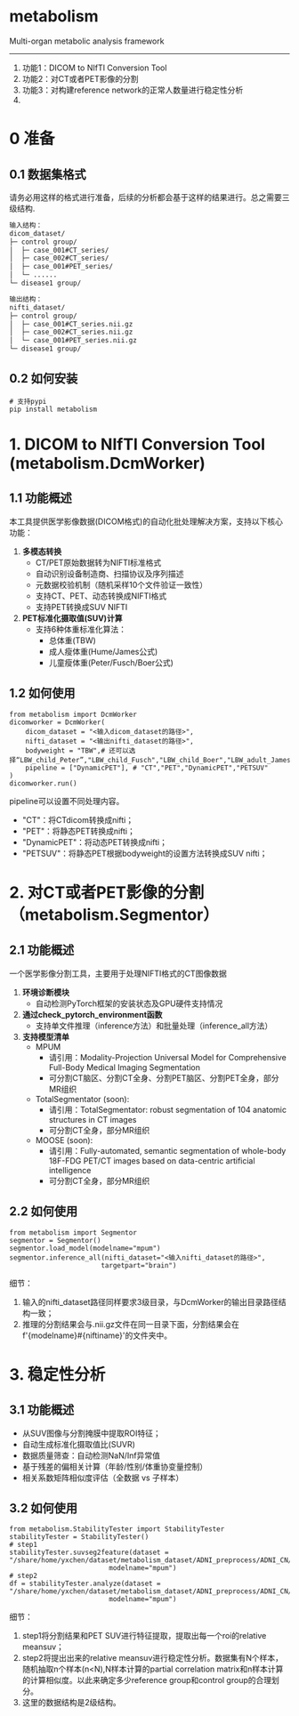 # metabolism
Multi-organ metabolic analysis framework


---
1. 功能1：DICOM to NIfTI Conversion Tool
2. 功能2：对CT或者PET影像的分割
3. 功能3：对构建reference network的正常人数量进行稳定性分析
4. 
   
# 0 准备
## 0.1 数据集格式
请务必用这样的格式进行准备，后续的分析都会基于这样的结果进行。总之需要三级结构.
```bash
输入结构：
dicom_dataset/
├─ control group/
│  ├─ case_001#CT_series/
│  ├─ case_002#CT_series/
│  ├─ case_001#PET_series/
│  └─ ......
└─ disease1 group/

输出结构：
nifti_dataset/
├─ control group/
│  ├─ case_001#CT_series.nii.gz
│  ├─ case_002#CT_series.nii.gz
│  └─ case_001#PET_series.nii.gz
└─ disease1 group/
```

## 0.2 如何安装
```
# 支持pypi
pip install metabolism
```
# 1. DICOM to NIfTI Conversion Tool (metabolism.DcmWorker)
## 1.1 功能概述
本工具提供医学影像数据(DICOM格式)的自动化批处理解决方案，支持以下核心功能：
1. **多模态转换**
   - CT/PET原始数据转为NIFTI标准格式
   - 自动识别设备制造商、扫描协议及序列描述
   - 元数据校验机制（随机采样10个文件验证一致性）
   - 支持CT、PET、动态转换成NIFTI格式
   - 支持PET转换成SUV NIFTI
2. **PET标准化摄取值(SUV)计算**
   - 支持6种体重标准化算法：
     * 总体重(TBW)
     * 成人瘦体重(Hume/James公式)
     * 儿童瘦体重(Peter/Fusch/Boer公式)

## 1.2 如何使用
```
from metabolism import DcmWorker
dicomworker = DcmWorker(
    dicom_dataset = "<输入dicom_dataset的路径>",
    nifti_dataset = "<输出nifti_dataset的路径>",
    bodyweight = "TBW",# 还可以选择“LBW_child_Peter”,"LBW_child_Fusch","LBW_child_Boer","LBW_adult_James","LBW_adult_Hume"
    pipeline = ["DynamicPET"], # "CT","PET","DynamicPET","PETSUV"
)
dicomworker.run()
```
pipeline可以设置不同处理内容。
- "CT"：将CTdicom转换成nifti；
- "PET"：将静态PET转换成nifti；
- "DynamicPET"：将动态PET转换成nifti；
- "PETSUV"：将静态PET根据bodyweight的设置方法转换成SUV nifti；

# 2. 对CT或者PET影像的分割（metabolism.Segmentor）
## 2.1 功能概述
一个医学影像分割工具，主要用于处理NIFTI格式的CT图像数据
1. **环境诊断模块**
   - 自动检测PyTorch框架的安装状态及GPU硬件支持情况
2. **通过check_pytorch_environment函数**
   - 支持单文件推理（inference方法）和批量处理（inference_all方法）
3. **支持模型清单**
   - MPUM 
      - 请引用：Modality-Projection Universal Model for Comprehensive Full-Body Medical Imaging Segmentation
      - 可分割CT脑区、分割CT全身、分割PET脑区、分割PET全身，部分MR组织
   - TotalSegmentator (soon):
      - 请引用：TotalSegmentator: robust segmentation of 104 anatomic structures in CT images
      - 可分割CT全身，部分MR组织
   - MOOSE (soon):
      - 请引用：Fully-automated, semantic segmentation of whole-body 18F-FDG PET/CT images based on data-centric artificial intelligence
      - 可分割CT全身，部分MR组织
## 2.2 如何使用
```
from metabolism import Segmentor
segmentor = Segmentor()
segmentor.load_model(modelname="mpum")
segmentor.inference_all(nifti_dataset="<输入nifti_dataset的路径>",
                       targetpart="brain")
```
细节：
1. 输入的nifti_dataset路径同样要求3级目录，与DcmWorker的输出目录路径结构一致；
2. 推理的分割结果会与.nii.gz文件在同一目录下面，分割结果会在f'{modelname}#{niftiname}'的文件夹中。

# 3. 稳定性分析
## 3.1 功能概述
- 从SUV图像与分割掩膜中提取ROI特征；
- 自动生成标准化摄取值比(SUVR)
- 数据质量筛查：自动检测NaN/Inf异常值
- 基于残差的偏相关计算（年龄/性别/体重协变量控制）
- 相关系数矩阵相似度评估（全数据 vs 子样本）

## 3.2 如何使用
```
from metabolism.StabilityTester import StabilityTester
stabilityTester = StabilityTester()
# step1
stabilityTester.suvseg2feature(dataset = "/share/home/yxchen/dataset/metabolism_dataset/ADNI_preprocess/ADNI_CN/",
                         modelname="mpum")
# step2
df = stabilityTester.analyze(dataset = "/share/home/yxchen/dataset/metabolism_dataset/ADNI_preprocess/ADNI_CN/",
                         modelname="mpum")
```
细节：
1. step1将分割结果和PET SUV进行特征提取，提取出每一个roi的relative meansuv；
2. step2将提出出来的relative meansuv进行稳定性分析。数据集有N个样本，随机抽取n个样本(n<N),N样本计算的partial correlation matrix和n样本计算的计算相似度。以此来确定多少reference group和control group的合理划分。
3. 这里的数据结构是2级结构。
